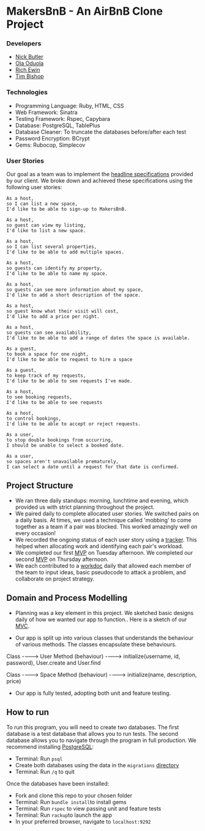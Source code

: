 # MakersBnB - An AirBnB Clone Project

### Developers

- [Nick Butler](https://github.com/nwmbutler)
- [Ola Oduola](https://github.com/ooduola)
- [Rich Ewin](https://github.com/RichEwin)
- [Tim Bishop](https://github.com/TimCPB)

### Technologies

- Programming Language: Ruby, HTML, CSS
- Web Framework: Sinatra
- Testing Framework: Rspec, Capybara
- Database: PostgreSQL, TablePlus
- Database Cleaner: To truncate the databases before/after each test
- Password Encryption: BCrypt
- Gems: Rubocop, Simplecov

### User Stories

Our goal as a team was to implement the [headline specifications](https://github.com/makersacademy/course/blob/master/makersbnb/specification_and_mockups.md) provided by our client. We broke down and achieved these specifications using the following user stories:

```
As a host,
so I can list a new space,
I'd like to be able to sign-up to MakersBnB.
```
```
As a host,
so guest can view my listing,
I'd like to list a new space.
```
```
As a host,
so I can list several properties,
I'd like to be able to add multiple spaces.
```
```
As a host,
so guests can identify my property,
I'd like to be able to name my space.
```
```
As a host,
so guests can see more information about my space,
I'd like to add a short description of the space.
```
```
As a host,
so guest know what their visit will cost,
I'd like to add a price per night.
```
```
As a host,
so guests can see availability,
I'd like to be able to add a range of dates the space is available.
```
```
As a guest,
to book a space for one night,
I'd like to be able to request to hire a space
```
```
As a guest,
to keep track of my requests,
I'd like to be able to see requests I've made.
```
```
As a host,
to see booking requests,
I'd like to be able to see requests
```
```
As a host,
to control bookings,
I'd like to be able to accept or reject requests.
```
```
As a user,
to stop double bookings from occurring,
I should be unable to select a booked date.
```
```
As a user,
so spaces aren't unavailable prematurely,
I can select a date until a request for that date is confirmed.
```

## Project Structure

- We ran three daily standups: morning, lunchtime and evening, which provided us with strict planning throughout the project.
- We paired daily to complete allocated user stories. We switched pairs on a daily basis. At times, we used a technique called 'mobbing' to come together as a team if a pair was blocked. This worked amazingly well on every occasion!
- We recorded the ongoing status of each user story using a [tracker](https://docs.google.com/spreadsheets/d/1jswG38PSips2JDHxPaiDdRx4TFHlVArAW4ObTufB7QI/edit#gid=0). This helped when allocating work and identifying each pair's workload.
- We completed our first [MVP](https://github.com/ooduola/MakersBnB/blob/master/images/MakersBnB_page1.png) on Tuesday afternoon. We completed our second [MVP](https://miro.com/app/board/o9J_kqxPy_8=/) on Thursday afternoon.
- We each contributed to a [workdoc](https://docs.google.com/document/d/1JNtCI9AY3DX4AiPzJy0I_Pzj_E0sV-UHCisdHpChO4c/edit?usp=sharing) daily that allowed each member of the team to input ideas, basic pseudocode to attack a problem, and collaborate on project strategy.

## Domain and Process Modelling

- Planning was a key element in this project. We sketched basic designs daily of how we wanted our app to function.. Here is a sketch of our [MVC](https://github.com/ooduola/MakersBnB/blob/master/images/MakersBnB_mvp2.png?raw=true).

- Our app is split up into various classes that understands the behaviour of various methods. The classes encapsulate these behaviours.

Class ----> User
Method (behaviour) ----> initialize(username, id, password), User.create and User.find

Class ----> Space
Method (behaviour) ----> initialize(name, description, price)

- Our app is fully tested, adopting both unit and feature testing.

## How to run

To run this program, you will need to create two databases. The first database is a test database that allows you to run tests. The second database allows you to navigate through the program in full production. We recommend installing [PostgreSQL](https://www.postgresql.org/):

- Terminal: Run ```psql```
- Create both databases using the data in the ```migrations``` [directory](https://github.com/ooduola/MakersBnB/tree/master/dbNT/migrations)
- Terminal: Run ```/q``` to quit

Once the databases have been installed:

- Fork and clone this repo to your chosen folder
- Terminal: Run ```bundle install```to install gems
- Terminal: Run ```rspec``` to view passing unit and feature tests
- Terminal: Run ```rackup```to launch the app
- In your preferred browser, navigate to ```localhost:9292```
